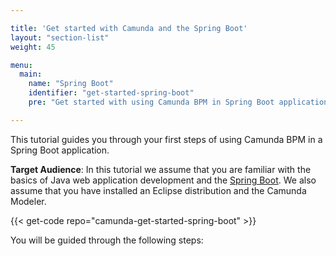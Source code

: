 ```yaml
---

title: 'Get started with Camunda and the Spring Boot'
layout: "section-list"
weight: 45

menu:
  main:
    name: "Spring Boot"
    identifier: "get-started-spring-boot"
    pre: "Get started with using Camunda BPM in Spring Boot application."

---
```


This tutorial guides you through your first steps of using Camunda BPM in a Spring Boot application.

**Target Audience**:
In this tutorial we assume that you are familiar with the basics of Java web application development and the [Spring Boot](https://projects.spring.io/spring-boot/). 
We also assume that you have installed an Eclipse distribution and the Camunda Modeler.

{{< get-code repo="camunda-get-started-spring-boot" >}}

You will be guided through the following steps:
